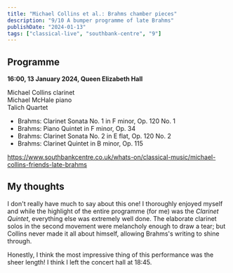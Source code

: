 ```yaml
---
title: "Michael Collins et al.: Brahms chamber pieces"
description: "9/10 A bumper programme of late Brahms"
publishDate: "2024-01-13"
tags: ["classical-live", "southbank-centre", "9"]
---
```


## Programme

**16:00, 13 January 2024, Queen Elizabeth Hall**

Michael Collins clarinet<br/>
Michael McHale piano<br />
Talich Quartet

- Brahms: Clarinet Sonata No. 1 in F minor, Op. 120 No. 1
- Brahms: Piano Quintet in F minor, Op. 34
- Brahms: Clarinet Sonata No. 2 in E flat, Op. 120 No. 2
- Brahms: Clarinet Quintet in B minor, Op. 115

https://www.southbankcentre.co.uk/whats-on/classical-music/michael-collins-friends-late-brahms

## My thoughts

I don't really have much to say about this one!
I thoroughly enjoyed myself and while the highlight of the entire programme (for me) was the *Clarinet Quintet*, everything else was extremely well done.
The elaborate clarinet solos in the second movement were melancholy enough to draw a tear; but Collins never made it all about himself, allowing Brahms's writing to shine through.

Honestly, I think the most impressive thing of this performance was the sheer length!
I think I left the concert hall at 18:45.
